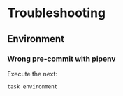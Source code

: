 <!-- Space: ZshRestic -->
<!-- Parent: Project -->
<!-- Title: Troubleshooting -->

<!-- Label: ZshRestic -->
<!-- Label: Project -->
<!-- Label: Troubleshooting -->
<!-- Include: docs/disclaimer.md -->
<!-- Include: ac:toc -->

# Troubleshooting

## Environment

### Wrong pre-commit with pipenv

Execute the next:

```{.bash}
task environment
```
